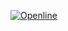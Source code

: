 [![Openline](https://user-images.githubusercontent.com/81759836/195115926-06aafc04-72f0-4497-8d74-b6dded1cf033.png)](https://openline.ai)
